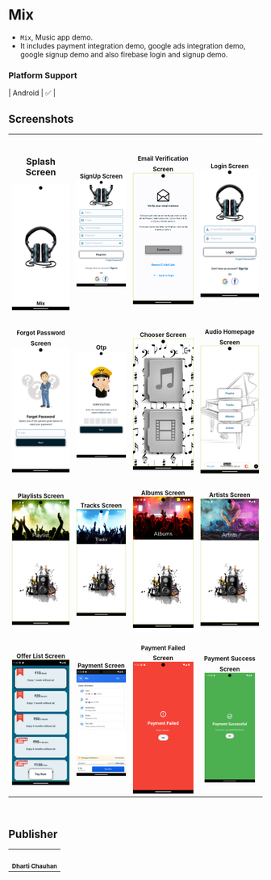 # Mix

- `Mix`, Music app demo.
- It includes payment integration demo, google ads integration demo, google signup demo and also
  firebase login and signup demo.

### Platform Support

| Android | &#9989; |


## Screenshots
<table>
    <tr>
      <td align="center"><br/><sub><b><h2>Splash Screen</h2></b></sub><img src="https://raw.githubusercontent.com/Dharti1623/MediaPlayerWithPG/main/assets/images/screenshots/splash.png" width="200px;" alt="splash"/><br/></td>
      <td align="center"><br/><sub><b>SignUp Screen</b></sub><img src="https://raw.githubusercontent.com/Dharti1623/MediaPlayerWithPG/main/assets/images/screenshots/signUp.png" width="200px;" alt="signUp"/><br/></td>
      <td align="center"><br/><sub><b>Email Verification Screen</b></sub><img src="https://raw.githubusercontent.com/Dharti1623/MediaPlayerWithPG/main/assets/images/screenshots/verification.png" width="200px;" alt="verification"/><br/></td>
      <td align="center"><br/><sub><b>Login Screen</b></sub><img src="https://raw.githubusercontent.com/Dharti1623/MediaPlayerWithPG/main/assets/images/screenshots/login.png" width="200px;" alt="login"/><br/></td>
  </tr>
  <tr>
      <td align="center"><br/><sub><b>Forgot Password Screen</b></sub><img src="https://raw.githubusercontent.com/Dharti1623/MediaPlayerWithPG/main/assets/images/screenshots/forgetPassword.png" width="200px;" alt="forgetPassword"/><br/></td>
      <td align="center"><br/><sub><b>Otp</b></sub><img src="https://raw.githubusercontent.com/Dharti1623/MediaPlayerWithPG/main/assets/images/screenshots/otp.png" width="200px;" alt="otp"/><br/></td>
      <td align="center"><br/><sub><b>Chooser Screen</b></sub><img src="https://raw.githubusercontent.com/Dharti1623/MediaPlayerWithPG/main/assets/images/screenshots/chooserscreen.png" width="200px;" alt="chooserscreen"/><br/></td>
      <td align="center"><br/><sub><b>Audio Homepage Screen</b></sub><img src="https://raw.githubusercontent.com/Dharti1623/MediaPlayerWithPG/main/assets/images/screenshots/audio_homePage.png" width="200px;" alt="audio_homePage"/><br/></td>
  </tr>
  <tr>
      <td align="center"><br/><sub><b>Playlists Screen</b></sub><img src="https://raw.githubusercontent.com/Dharti1623/MediaPlayerWithPG/main/assets/images/screenshots/playlist.png" width="200px;" alt="playlists"/><br/></td>
      <td align="center"><br/><sub><b>Tracks Screen</b></sub><img src="https://raw.githubusercontent.com/Dharti1623/MediaPlayerWithPG/main/assets/images/screenshots/tracks.png" width="200px;" alt="tracks"/><br/></td>
      <td align="center"><br/><sub><b>Albums Screen</b></sub><img src="https://raw.githubusercontent.com/Dharti1623/MediaPlayerWithPG/main/assets/images/screenshots/album.png" width="200px;" alt="albums"/><br/></td>
      <td align="center"><br/><sub><b>Artists Screen</b></sub><img src="https://raw.githubusercontent.com/Dharti1623/MediaPlayerWithPG/main/assets/images/screenshots/artists.png" width="200px;" alt="artists"/><br/></td>
  </tr>
  <tr>
      <td align="center"><br/><sub><b>Offer List Screen</b></sub><img src="https://raw.githubusercontent.com/Dharti1623/MediaPlayerWithPG/main/assets/images/screenshots/offerList.png" width="200px;" alt="offerList"/><br/></td>
      <td align="center"><br/><sub><b>Payment Screen</b></sub><img src="https://raw.githubusercontent.com/Dharti1623/MediaPlayerWithPG/main/assets/images/screenshots/payment.png" width="200px;" alt="payment"/><br/></td>
      <td align="center"><br/><sub><b>Payment Failed Screen</b></sub><img src="https://raw.githubusercontent.com/Dharti1623/MediaPlayerWithPG/main/assets/images/screenshots/payment_faild.png" width="200px;" alt="payment_faild"/><br/></td>
      <td align="center"><br/><sub><b>Payment Success Screen</b></sub><img src="https://raw.githubusercontent.com/Dharti1623/MediaPlayerWithPG/main/assets/images/screenshots/payment_successful.png" width="100px;" alt="payment_successful"/><br/></td>
    </tr>

</table>
<br/>

## Publisher

<table>
  <tr>
    <td align="center"><a href="https://www.linkedin.com/in/dhartichauhan"><img src="https://avatars.githubusercontent.com/u/102344648?s=400&u=f090532c81927a74127240b841de2f79e388fc02&v=4" width="100px;" alt=""/><br /><sub><b>Dharti Chauhan </b></sub></a></td>
  </tr>
</table>
<br/>
